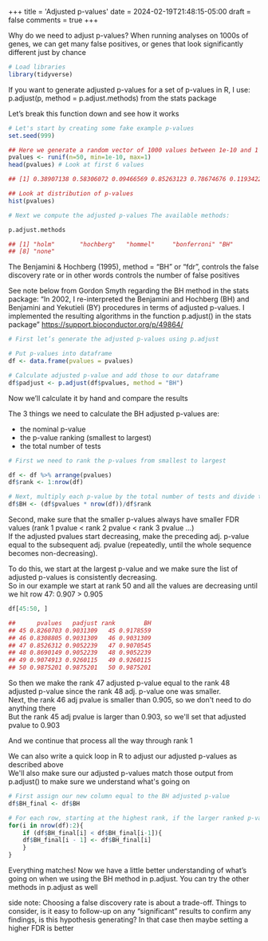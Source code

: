 +++
title = 'Adjusted p-values'
date = 2024-02-19T21:48:15-05:00
draft = false
comments = true
+++


Why do we need to adjust p-values? When running analyses on 1000s of
genes, we can get many false positives, or genes that look significantly
different just by chance

```r 
# Load libraries
library(tidyverse)
```

If you want to generate adjusted p-values for a set of p-values in R, I
use: p.adjust(p, method = p.adjust.methods) from the stats package

Let’s break this function down and see how it works
```r 
# Let's start by creating some fake example p-values
set.seed(999)

## Here we generate a random vector of 1000 values between 1e-10 and 1
pvalues <- runif(n=50, min=1e-10, max=1)
head(pvalues) # Look at first 6 values

## [1] 0.38907138 0.58306072 0.09466569 0.85263123 0.78674676 0.11934226

## Look at distribution of p-values
hist(pvalues)

# Next we compute the adjusted p-values The available methods:

p.adjust.methods

## [1] "holm"       "hochberg"   "hommel"     "bonferroni" "BH"         "BY"         "fdr"       
## [8] "none"
```

The Benjamini & Hochberg (1995), method = “BH” or “fdr”, controls the
false discovery rate or in other words controls the number of false
positives

See note below from Gordon Smyth regarding the BH method in the stats
package: “In 2002, I re-interpreted the Benjamini and Hochberg (BH) and
Benjamini and Yekutieli (BY) procedures in terms of adjusted p-values. I
implemented the resulting algorithms in the function p.adjust() in the
stats package” <https://support.bioconductor.org/p/49864/>

```r
# First let’s generate the adjusted p-values using p.adjust

# Put p-values into dataframe
df <- data.frame(pvalues = pvalues)

# Calculate adjusted p-value and add those to our dataframe
df$padjust <- p.adjust(df$pvalues, method = "BH")
```

Now we’ll calculate it by hand and compare the results

The 3 things we need to calculate the BH adjusted p-values are:
- the nominal p-value
- the p-value ranking (smallest to largest)
- the total number of tests

```r
# First we need to rank the p-values from smallest to largest

df <- df %>% arrange(pvalues)
df$rank <- 1:nrow(df)

# Next, multiply each p-value by the total number of tests and divide that value by its rank
df$BH <- (df$pvalues * nrow(df))/df$rank
```

Second, make sure that the smaller p-values always have smaller FDR values (rank 1 pvalue < rank 2 pvalue < rank 3 pvalue ...)  
If the adjusted pvalues start decreasing, make the preceding adj. p-value equal to the subsequent adj. pvalue (repeatedly, until the whole sequence becomes non-decreasing).

To do this, we start at the largest p-value and we make sure the list of adjusted p-values is consistently decreasing.  
So in our example we start at rank 50 and all the values are decreasing until we hit row 47: 0.907 > 0.905

```r
df[45:50, ]

##      pvalues   padjust rank        BH
## 45 0.8260703 0.9031309   45 0.9178559
## 46 0.8308805 0.9031309   46 0.9031309
## 47 0.8526312 0.9052239   47 0.9070545
## 48 0.8690149 0.9052239   48 0.9052239
## 49 0.9074913 0.9260115   49 0.9260115
## 50 0.9875201 0.9875201   50 0.9875201
```

So then we make the rank 47 adjusted p-value equal to the rank 48 adjusted p-value since the rank 48 adj. p-value one was smaller.  
Next, the rank 46 adj pvalue is smaller than 0.905, so we don't need to do anything there  
But the rank 45 adj pvalue is larger than 0.903, so we'll set that adjusted pvalue to 0.903

And we continue that process all the way through rank 1

We can also write a quick loop in R to adjust our adjusted p-values as described above  
We'll also make sure our adjusted p-values match those output from p.adjust() to make sure we understand what's going on 

```r
# First assign our new column equal to the BH adjusted p-value
df$BH_final <- df$BH

# For each row, starting at the highest rank, if the larger ranked p-value is smaller than the subsequent ranked p-value, make the subsequent ranked p-value equal to the larger ranked p-value
for(i in nrow(df):2){
    if (df$BH_final[i] < df$BH_final[i-1]){
    df$BH_final[i - 1] <- df$BH_final[i]
    }
}
```
Everything matches! Now we have a little better understanding of what’s
going on when we using the BH method in p.adjust. You can try the other
methods in p.adjust as well

side note: Choosing a false discovery rate is about a trade-off. Things
to consider, is it easy to follow-up on any “significant” results to
confirm any findings, is this hypothesis generating? In that case then
maybe setting a higher FDR is better
